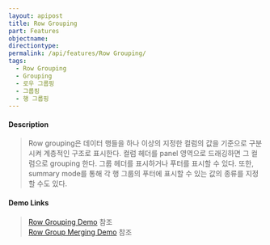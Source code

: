 ```yaml
---
layout: apipost
title: Row Grouping
part: Features
objectname: 
directiontype: 
permalink: /api/features/Row Grouping/
tags:
  - Row Grouping
  - Grouping
  - 로우 그룹핑
  - 그룹핑
  - 행 그룹핑
---
```


#### Description

> Row grouping은 데이터 행들을 하나 이상의 지정한 컬럼의 값을 기준으로 구분시켜 계층적인 구조로 표시한다. 컬럼 헤더를 panel 영역으로 드래깅하면 그 컬럼으로 grouping 한다.
그룹 헤더를 표시하거나 푸터를 표시할 수 있다. 또한, summary mode를 통해 각 행 그룹의 푸터에 표시할 수 있는 값의 종류를 지정할 수도 있다.

#### Demo Links

> [Row Grouping Demo](http://demo.realgrid.net/Demo/RowGrouping) 참조    
> [Row Group Merging Demo](http://demo.realgrid.net/Demo/RowGroupMerging) 참조  
